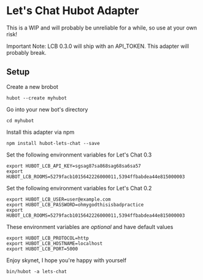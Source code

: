 # Let's Chat Hubot Adapter

This is a WIP and will probably be unreliable for a while, so use at your own risk!

Important Note: LCB 0.3.0 will ship with an API_TOKEN. This adapter will probably break.

## Setup

Create a new brobot
```
hubot --create myhubot
```

Go into your new bot's directory
```
cd myhubot
```

Install this adapter via npm
```
npm install hubot-lets-chat --save
```

Set the following environment variables for Let's Chat 0.3
```
export HUBOT_LCB_API_KEY=sgsag87sa868sag68sa6sa57
export HUBOT_LCB_ROOMS=5279facb1015642226000011,5394ffbabdea44e815000003
```

Set the following environment variables for Let's Chat 0.2
```
export HUBOT_LCB_USER=user@example.com
export HUBOT_LCB_PASSWORD=ohmygodthisisbadpractice
export HUBOT_LCB_ROOMS=5279facb1015642226000011,5394ffbabdea44e815000003
```

These environment variables are *optional* and have default values
```
export HUBOT_LCB_PROTOCOL=http
export HUBOT_LCB_HOSTNAME=localhost
export HUBOT_LCB_PORT=5000
```

Enjoy skynet, I hope you're happy with yourself
```
bin/hubot -a lets-chat
```
